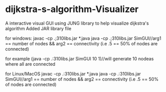 # dijkstra-s-algorithm-Visualizer
A interactive visual GUI using JUNG library to help visualize dijkstra's algorithm 
Added JAR library file 

for windows:
javac -cp .;310libs.jar *.java
java -cp .;310libs.jar SimGUI//arg1 == number of nodes && arg2 == connectivity (i.e .5 == 50% of nodes are connected)

for example (java -cp .:310libs.jar SimGUI 10 1)//will generate 10 nodeas where all are connected

for Linux/MacOS
javac -cp .:310libs.jar *.java
java -cp .:310libs.jar SimGUI//arg1 == number of nodes && arg2 == connectivity (i.e .5 == 50% of nodes are connected)
